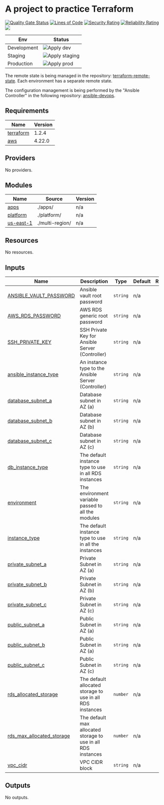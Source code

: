 # A project to practice Terraform 

[![Quality Gate Status](https://sonarcloud.io/api/project_badges/measure?project=kaio6fellipe_terraform-devops&metric=alert_status)](https://sonarcloud.io/summary/new_code?id=kaio6fellipe_terraform-devops)
[![Lines of Code](https://sonarcloud.io/api/project_badges/measure?project=kaio6fellipe_terraform-devops&metric=ncloc)](https://sonarcloud.io/summary/new_code?id=kaio6fellipe_terraform-devops)
[![Security Rating](https://sonarcloud.io/api/project_badges/measure?project=kaio6fellipe_terraform-devops&metric=security_rating)](https://sonarcloud.io/summary/new_code?id=kaio6fellipe_terraform-devops)
[![Reliability Rating](https://sonarcloud.io/api/project_badges/measure?project=kaio6fellipe_terraform-devops&metric=reliability_rating)](https://sonarcloud.io/summary/new_code?id=kaio6fellipe_terraform-devops)
![](https://img.shields.io/github/commit-activity/w/kaio6fellipe/terraform-devops)
  
| Env | Status |
|-----|--------|
| Development | ![Apply dev](https://github.com/kaio6fellipe/terraform-devops/actions/workflows/dev-terraform-apply.yml/badge.svg) |
| Staging | ![Apply staging](https://github.com/kaio6fellipe/terraform-devops/actions/workflows/staging-terraform-apply.yml/badge.svg) |
| Production | ![Apply prod](https://github.com/kaio6fellipe/terraform-devops/actions/workflows/prod-terraform-apply.yml/badge.svg) |

The remote state is being managed in the repository: [terraform-remote-state](https://github.com/kaio6fellipe/terraform-remote-state). Each environment has a separate remote state.

The configuration management is being performed by the "Ansible Controller" in the following repository: [ansible-devops](https://github.com/kaio6fellipe/ansible-devops).

<!-- BEGIN_TF_DOCS -->
## Requirements

| Name | Version |
|------|---------|
| <a name="requirement_terraform"></a> [terraform](#requirement\_terraform) | 1.2.4 |
| <a name="requirement_aws"></a> [aws](#requirement\_aws) | 4.22.0 |

## Providers

No providers.

## Modules

| Name | Source | Version |
|------|--------|---------|
| <a name="module_apps"></a> [apps](#module\_apps) | ./apps/ | n/a |
| <a name="module_platform"></a> [platform](#module\_platform) | ./platform/ | n/a |
| <a name="module_us-east-1"></a> [us-east-1](#module\_us-east-1) | ./multi-region/ | n/a |

## Resources

No resources.

## Inputs

| Name | Description | Type | Default | Required |
|------|-------------|------|---------|:--------:|
| <a name="input_ANSIBLE_VAULT_PASSWORD"></a> [ANSIBLE\_VAULT\_PASSWORD](#input\_ANSIBLE\_VAULT\_PASSWORD) | Ansible vault root password | `string` | n/a | yes |
| <a name="input_AWS_RDS_PASSWORD"></a> [AWS\_RDS\_PASSWORD](#input\_AWS\_RDS\_PASSWORD) | AWS RDS generic root password | `string` | n/a | yes |
| <a name="input_SSH_PRIVATE_KEY"></a> [SSH\_PRIVATE\_KEY](#input\_SSH\_PRIVATE\_KEY) | SSH Private Key for Ansible Server (Controller) | `string` | n/a | yes |
| <a name="input_ansible_instance_type"></a> [ansible\_instance\_type](#input\_ansible\_instance\_type) | An instance type to the Ansible Server (Controller) | `string` | n/a | yes |
| <a name="input_database_subnet_a"></a> [database\_subnet\_a](#input\_database\_subnet\_a) | Database subnet in AZ (a) | `string` | n/a | yes |
| <a name="input_database_subnet_b"></a> [database\_subnet\_b](#input\_database\_subnet\_b) | Database subnet in AZ (b) | `string` | n/a | yes |
| <a name="input_database_subnet_c"></a> [database\_subnet\_c](#input\_database\_subnet\_c) | Database subnet in AZ (c) | `string` | n/a | yes |
| <a name="input_db_instance_type"></a> [db\_instance\_type](#input\_db\_instance\_type) | The default instance type to use in all RDS instances | `string` | n/a | yes |
| <a name="input_environment"></a> [environment](#input\_environment) | The environment variable passed to all the modules | `string` | n/a | yes |
| <a name="input_instance_type"></a> [instance\_type](#input\_instance\_type) | The default instance type to use in all the instances | `string` | n/a | yes |
| <a name="input_private_subnet_a"></a> [private\_subnet\_a](#input\_private\_subnet\_a) | Private Subnet in AZ (a) | `string` | n/a | yes |
| <a name="input_private_subnet_b"></a> [private\_subnet\_b](#input\_private\_subnet\_b) | Private Subnet in AZ (b) | `string` | n/a | yes |
| <a name="input_private_subnet_c"></a> [private\_subnet\_c](#input\_private\_subnet\_c) | Private Subnet in AZ (c) | `string` | n/a | yes |
| <a name="input_public_subnet_a"></a> [public\_subnet\_a](#input\_public\_subnet\_a) | Public Subnet in AZ (a) | `string` | n/a | yes |
| <a name="input_public_subnet_b"></a> [public\_subnet\_b](#input\_public\_subnet\_b) | Public Subnet in AZ (a) | `string` | n/a | yes |
| <a name="input_public_subnet_c"></a> [public\_subnet\_c](#input\_public\_subnet\_c) | Public Subnet in AZ (c) | `string` | n/a | yes |
| <a name="input_rds_allocated_storage"></a> [rds\_allocated\_storage](#input\_rds\_allocated\_storage) | The default allocated storage to use in all RDS instances | `number` | n/a | yes |
| <a name="input_rds_max_allocated_storage"></a> [rds\_max\_allocated\_storage](#input\_rds\_max\_allocated\_storage) | The default max allocated storage to use in all RDS instances | `number` | n/a | yes |
| <a name="input_vpc_cidr"></a> [vpc\_cidr](#input\_vpc\_cidr) | VPC CIDR block | `string` | n/a | yes |

## Outputs

No outputs.
<!-- END_TF_DOCS -->
